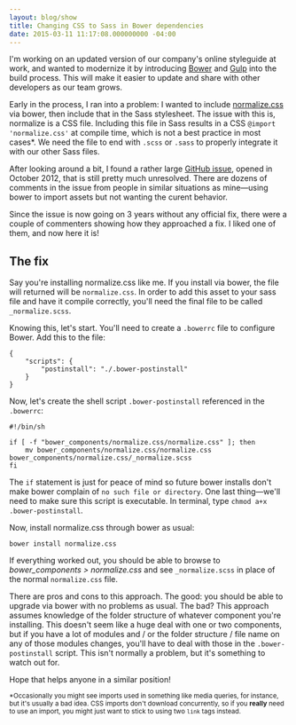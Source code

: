 ```yaml
---
layout: blog/show
title: Changing CSS to Sass in Bower dependencies
date: 2015-03-11 11:17:08.000000000 -04:00
---
```

I'm working on an updated version of our company's online styleguide at work, and wanted to modernize it by introducing [Bower](//bower.io/) and [Gulp](//gulpjs.com) into the build process. This will make it easier to update and share with other developers as our team grows. 

Early in the process, I ran into a problem: I wanted to include [normalize.css](necolas.github.com/normalize.css/) via bower, then include that in the Sass stylesheet. The issue with this is, normalize is a CSS file. Including this file in Sass results in a CSS `@import 'normalize.css'` at compile time, which is not a best practice in most cases\*. We need the file to end with `.scss` or `.sass` to properly integrate it with our other Sass files.

After looking around a bit, I found a rather large [GitHub issue](https://github.com/sass/sass/issues/556), opened in October 2012, that is still pretty much unresolved. There are dozens of comments in the issue from people in similar situations as mine—using bower to import assets but not wanting the curent behavior.

Since the issue is now going on 3 years without any official fix, there were a couple of commenters showing how they approached a fix. I liked one of them, and now here it is!

## The fix

Say you're installing normalize.css like me. If you install via bower, the file will returned will be `normalize.css`. In order to add this asset to your sass file and have it compile correctly, you'll need the final file to be called `_normalize.scss`.

Knowing this, let's start. You'll need to create a `.bowerrc` file to configure Bower. Add this to the file:

~~~ 
{
    "scripts": {
        "postinstall": "./.bower-postinstall"
    }
}
~~~ 

Now, let's create the shell script `.bower-postinstall` referenced in the `.bowerrc`:

~~~ 
#!/bin/sh

if [ -f "bower_components/normalize.css/normalize.css" ]; then
	mv bower_components/normalize.css/normalize.css bower_components/normalize.css/_normalize.scss
fi
~~~ 

The `if` statement is just for peace of mind so future bower installs don't make bower complain of `no such file or directory`. One last thing—we'll need to make sure this script is executable. In terminal, type `chmod a+x .bower-postinstall`.

Now, install normalize.css through bower as usual:

~~~ 
bower install normalize.css
~~~ 

If everything worked out, you should be able to browse to *bower_components > normalize.css* and see `_normalize.scss` in place of the normal `normalize.css` file.

There are pros and cons to this approach. The good: you should be able to upgrade via bower with no problems as usual. The bad? This approach assumes knowledge of the folder structure of whatever component you're installing. This doesn't seem like a huge deal with one or two components, but if you have a lot of modules and / or the folder structure / file name on any of those modules changes, you'll have to deal with those in the `.bower-postinstall` script. This isn't normally a problem, but it's something to watch out for.

Hope that helps anyone in a similar position!

<small>*Occasionally you might see imports used in something like media queries, for instance, but it's usually a bad idea. CSS imports don't download concurrently, so if you **really** need to use an import, you might just want to stick to using two `link` tags instead.</small>
